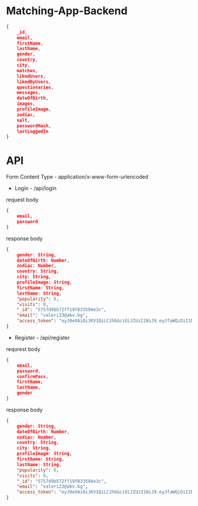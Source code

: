 # Matching-App-Backend

```json
{
    _id,
    email,
    firstName,
    lastName,
    gender,
    country,
    city,
    matches,
    likedUsers,
    likedByUsers,
    questionaries,
    messages,
    dateOfBirth,
    images,
    profileImage,
    zodiac,
    salt,
    passwordHash,
    lastLoggedIn
}
```

# API #
Form Content Type - application/x-www-form-urlencoded

* Login - /api/login

request body
```json
{
    email,
    password
}
```

response body
```json
{
    gender: String,
    dateOfBirth: Number,
    zodiac: Number,
    country: String,
    city: String,
    profileImage: String,
    firstName: String,
    lastName: String,
    "popularity": 0,
    "visits": 0,
    "_id": "5757d9b572ff19f833594e3c",
    "email": "valeri23@abv.bg",
    "access_token": "eyJ0eXAiOiJKV1QiLCJhbGciOiJIUzI1NiJ9.eyJfaWQiOiI1NzU3ZDliNTcyZmYxOWY4MzM1OTRlM2MiLCJpYXQiOjE0NjUzNzUxNTgsImV4cCI6MTQ2NTQ2MTU1OH0.0iRiURI9V8oRgVl6Ao1XEC0VrkpFkHy02nFic6jwJ90"
}
```

* Register - /api/register

requrest body
```json
{
    email,
    password,
    confirmPass,
    firstName,
    lastName,
    gender
}
```

response body
```json
{
    gender: String,
    dateOfBirth: Number,
    zodiac: Number,
    country: String,
    city: String,
    profileImage: String,
    firstName: String,
    lastName: String,
    "popularity": 0,
    "visits": 0,
    "_id": "5757d9b572ff19f833594e3c",
    "email": "valeri23@abv.bg",
    "access_token": "eyJ0eXAiOiJKV1QiLCJhbGciOiJIUzI1NiJ9.eyJfaWQiOiI1NzU3ZDliNTcyZmYxOWY4MzM1OTRlM2MiLCJpYXQiOjE0NjUzNzUxNTgsImV4cCI6MTQ2NTQ2MTU1OH0.0iRiURI9V8oRgVl6Ao1XEC0VrkpFkHy02nFic6jwJ90"
}
```